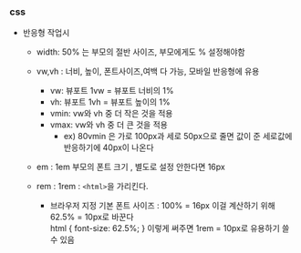### css 
-   반응형 작업시
    - width: 50% 는 부모의 절반 사이즈, 부모에게도 % 설정해야함
    -   vw,vh : 너비, 높이, 폰트사이즈,여백 다 가능, 모바일 반응형에 유용

        -   vw: 뷰포트 1vw = 뷰포트 너비의 1%
        -   vh: 뷰포트 1vh = 뷰포트 높이의 1%
        -   vmin: vw와 vh 중 더 작은 것을 적용
        -   vmax: vw와 vh 중 더 큰 것을 적용
            -   ex) 80vmin 은 가로 100px과 세로 50px으로 줄면 값이 준 세로값에 반응하기에 40px이 나온다  
    
    - em : 1em 부모의 폰트 크기 , 별도로 설정 안한다면 16px
    - rem : 1rem : `<html>`을 가리킨다.
        - 브라우저 지정 기본 폰트 사이즈 : 100% = 16px 이걸 계산하기 위해 62.5% = 10px로 바꾼다 <br>
        html { font-size: 62.5%; } 이렇게 써주면 1rem = 10px로 유용하기 쓸 수 있음